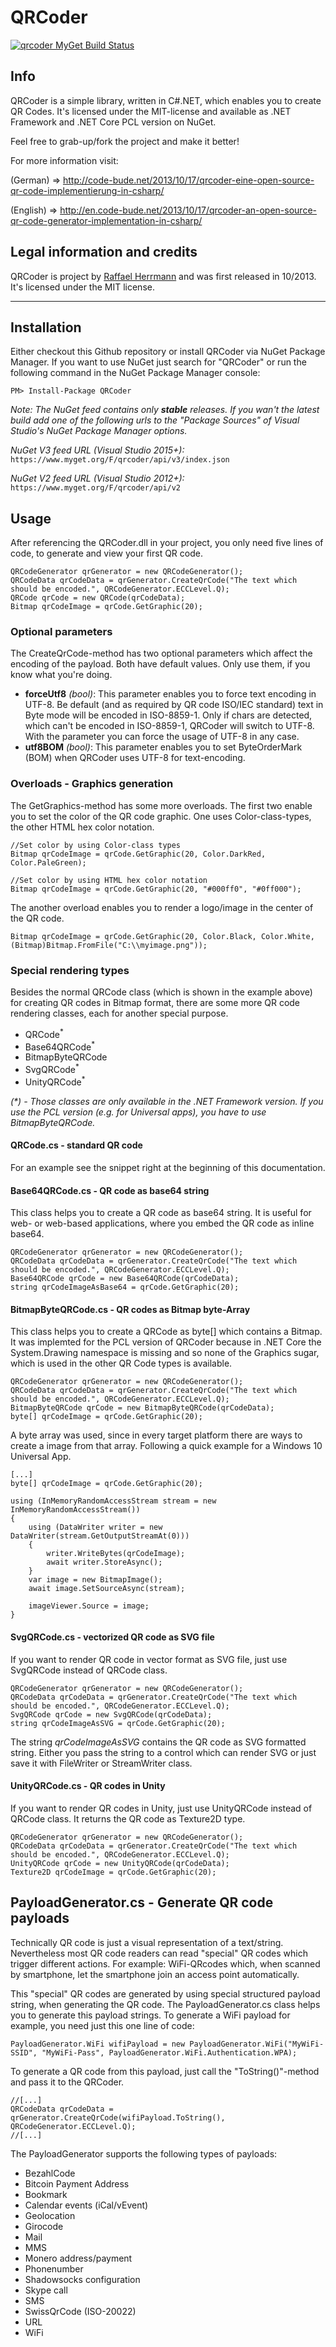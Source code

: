 # QRCoder
[![qrcoder MyGet Build Status](https://www.myget.org/BuildSource/Badge/qrcoder?identifier=10cbdaa5-2dd9-460b-b424-be44e75258ec)](https://www.myget.org/feed/qrcoder/package/nuget/QRCoder)
## Info 

QRCoder is a simple library, written in C#.NET, which enables you to create QR Codes. It's licensed under the MIT-license and available as .NET Framework and .NET Core PCL version on NuGet.

Feel free to grab-up/fork the project and make it better!

For more information visit:

(German) => http://code-bude.net/2013/10/17/qrcoder-eine-open-source-qr-code-implementierung-in-csharp/

(English) => http://en.code-bude.net/2013/10/17/qrcoder-an-open-source-qr-code-generator-implementation-in-csharp/
 

## Legal information and credits

QRCoder is project by [Raffael Herrmann](http://raffaelherrmann.de) and was first released 
in 10/2013. It's licensed under the MIT license.


* * *


## Installation

Either checkout this Github repository or install QRCoder via NuGet Package Manager. If you want to use NuGet just search for "QRCoder" or run the following command in the NuGet Package Manager console:
```
PM> Install-Package QRCoder
```

*Note: The NuGet feed contains only **stable** releases. If you wan't the latest build add one of the following urls to the "Package Sources" of Visual Studio's NuGet Package Manager options.*

*NuGet V3 feed URL (Visual Studio 2015+):* `https://www.myget.org/F/qrcoder/api/v3/index.json`

*NuGet V2 feed URL (Visual Studio 2012+):* `https://www.myget.org/F/qrcoder/api/v2`



## Usage

After referencing the QRCoder.dll in your project, you only need five lines of code, to generate and view your first QR code.

```
QRCodeGenerator qrGenerator = new QRCodeGenerator();
QRCodeData qrCodeData = qrGenerator.CreateQrCode("The text which should be encoded.", QRCodeGenerator.ECCLevel.Q);
QRCode qrCode = new QRCode(qrCodeData);
Bitmap qrCodeImage = qrCode.GetGraphic(20);
```

### Optional parameters

The CreateQrCode-method has two optional parameters which affect the encoding of the payload. Both have default values. Only use them, if you know what you're doing.

- **forceUtf8** *(bool)*: This parameter enables you to force text encoding in UTF-8. Be default (and as required by QR code ISO/IEC standard) text in Byte mode will be encoded in ISO-8859-1. Only if chars are detected, which can't be encoded in ISO-8859-1, QRCoder will switch to UTF-8. With the parameter you can force the usage of UTF-8 in any case.
- **utf8BOM** *(bool)*: This parameter enables you to set ByteOrderMark (BOM) when QRCoder uses UTF-8 for text-encoding.

### Overloads - Graphics generation
The GetGraphics-method has some more overloads. The first two enable you to set the color of the QR code graphic. One uses Color-class-types, the other HTML hex color notation.

```
//Set color by using Color-class types
Bitmap qrCodeImage = qrCode.GetGraphic(20, Color.DarkRed, Color.PaleGreen);

//Set color by using HTML hex color notation
Bitmap qrCodeImage = qrCode.GetGraphic(20, "#000ff0", "#0ff000");
```

The another overload enables you to render a logo/image in the center of the QR code.

```
Bitmap qrCodeImage = qrCode.GetGraphic(20, Color.Black, Color.White, (Bitmap)Bitmap.FromFile("C:\\myimage.png"));
```

### Special rendering types

Besides the normal QRCode class (which is shown in the example above) for creating QR codes in Bitmap format, there are some more QR code rendering classes, each for another special purpose.

* QRCode<sup>*</sup>
* Base64QRCode<sup>*</sup>
* BitmapByteQRCode<sup></sup>
* SvgQRCode<sup>*</sup>
* UnityQRCode<sup>*</sup>


*(&ast;) - Those classes are only available in the .NET Framework version. If you use the PCL version (e.g. for Universal apps), you have to use BitmapByteQRCode.*

#### QRCode.cs - standard QR code

For an example see the snippet right at the beginning of this documentation.

#### Base64QRCode.cs - QR code as base64 string

This class helps you to create a QR code as base64 string. It is useful for web- or web-based applications, where you embed the QR code as inline base64.

```
QRCodeGenerator qrGenerator = new QRCodeGenerator();
QRCodeData qrCodeData = qrGenerator.CreateQrCode("The text which should be encoded.", QRCodeGenerator.ECCLevel.Q);
Base64QRCode qrCode = new Base64QRCode(qrCodeData);
string qrCodeImageAsBase64 = qrCode.GetGraphic(20);
```

#### BitmapByteQRCode.cs - QR codes as Bitmap byte-Array

This class helps you to create a QRCode as byte[] which contains a Bitmap. It was implemted for the PCL version of QRCoder because in .NET Core the System.Drawing namespace is missing and so none of the Graphics sugar, which is used in the other QR Code types is available.

```
QRCodeGenerator qrGenerator = new QRCodeGenerator();
QRCodeData qrCodeData = qrGenerator.CreateQrCode("The text which should be encoded.", QRCodeGenerator.ECCLevel.Q);
BitmapByteQRCode qrCode = new BitmapByteQRCode(qrCodeData);
byte[] qrCodeImage = qrCode.GetGraphic(20);
```

A byte array was used, since in every target platform there are ways to create a image from that array. Following a quick example for a Windows 10 Universal App.

```
[...]
byte[] qrCodeImage = qrCode.GetGraphic(20);

using (InMemoryRandomAccessStream stream = new InMemoryRandomAccessStream())
{
	using (DataWriter writer = new DataWriter(stream.GetOutputStreamAt(0)))
    {
    	writer.WriteBytes(qrCodeImage);
        await writer.StoreAsync();
    }
    var image = new BitmapImage();
    await image.SetSourceAsync(stream);

	imageViewer.Source = image;
}
```


#### SvgQRCode.cs - vectorized QR code as SVG file

If you want to render QR code in vector format as SVG file, just use SvgQRCode instead of QRCode class.

```
QRCodeGenerator qrGenerator = new QRCodeGenerator();
QRCodeData qrCodeData = qrGenerator.CreateQrCode("The text which should be encoded.", QRCodeGenerator.ECCLevel.Q);
SvgQRCode qrCode = new SvgQRCode(qrCodeData);
string qrCodeImageAsSVG = qrCode.GetGraphic(20);
```

The string *qrCodeImageAsSVG* contains the QR code as SVG formatted string. Either you pass the string to a control which can render SVG or just save it with FileWriter or StreamWriter class.


#### UnityQRCode.cs - QR codes in Unity

If you want to render QR codes in Unity, just use UnityQRCode instead of QRCode class. It returns the QR code as Texture2D type.

```
QRCodeGenerator qrGenerator = new QRCodeGenerator();
QRCodeData qrCodeData = qrGenerator.CreateQrCode("The text which should be encoded.", QRCodeGenerator.ECCLevel.Q);
UnityQRCode qrCode = new UnityQRCode(qrCodeData);
Texture2D qrCodeImage = qrCode.GetGraphic(20);
```




## PayloadGenerator.cs - Generate QR code payloads

Technically QR code is just a visual representation of a text/string. Nevertheless most QR code readers can read "special" QR codes which trigger different actions. For example: WiFi-QRcodes which, when scanned by smartphone, let the smartphone join an access point automatically.

This "special" QR codes are generated by using special structured payload string, when generating the QR code. The PayloadGenerator.cs class helps you to generate this payload strings. To generate a WiFi payload for example, you need just this one line of code:

```
PayloadGenerator.WiFi wifiPayload = new PayloadGenerator.WiFi("MyWiFi-SSID", "MyWiFi-Pass", PayloadGenerator.WiFi.Authentication.WPA);
```

To generate a QR code from this payload, just call the "ToString()"-method and pass it to the QRCoder.

```
//[...]
QRCodeData qrCodeData = qrGenerator.CreateQrCode(wifiPayload.ToString(), QRCodeGenerator.ECCLevel.Q);
//[...]
```

The PayloadGenerator supports the following types of payloads:

* BezahlCode
* Bitcoin Payment Address
* Bookmark
* Calendar events (iCal/vEvent)
* Geolocation
* Girocode
* Mail
* MMS
* Monero address/payment
* Phonenumber
* Shadowsocks configuration
* Skype call
* SMS
* SwissQrCode (ISO-20022)
* URL
* WiFi
